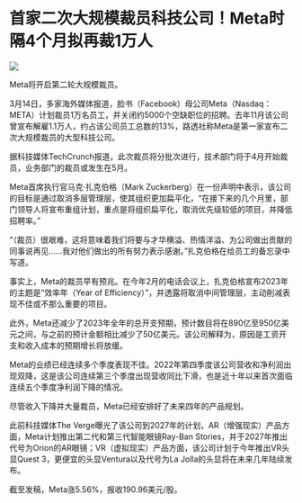 # 首家二次大规模裁员科技公司！Meta时隔4个月拟再裁1万人

![](https://inews.gtimg.com/om_bt/O8cxy5TDa7uIOkKA1x3wAFC921cNVYWpuLLAyQOQTmRDUAA/1000)

Meta将开启第二轮大规模裁员。

3月14日，多家海外媒体报道，脸书（Facebook）母公司Meta（Nasdaq：META）计划裁员1万名员工，并关闭约5000个空缺职位的招聘。去年11月该公司曾宣布解雇1.1万人，约占该公司员工总数的13%，路透社称Meta是第一家宣布二次大规模裁员的大型科技公司。

据科技媒体TechCrunch报道，此次裁员将分批次进行，技术部门将于4月开始裁员，业务部门的裁员或发生在5月。

Meta首席执行官马克·扎克伯格（Mark
Zuckerberg）在一份声明中表示，该公司的目标是通过取消多层管理层，使其组织更加扁平化，“在接下来的几个月里，部门领导人将宣布重组计划，重点是将组织扁平化，取消优先级较低的项目，并降低招聘率。”

“（裁员）很艰难，这将意味着我们将要与才华横溢、热情洋溢、为公司做出贡献的同事说再见……我对他们做出的所有努力表示感谢。”扎克伯格在给员工的备忘录中写道。

事实上，Meta的裁员早有预兆。在今年2月的电话会议上，扎克伯格宣布2023年的主题是“效率年（Year of
Efficiency）”，并透露将取消中间管理层，主动削减表现不佳或不那么重要的项目。

此外，Meta还减少了2023年全年的总开支预期，预计数目将在890亿至950亿美元之间，与之前的预计金额相比减少了50亿美元。该公司解释为，原因是工资开支和收入成本的预期增长将放缓。

Meta的业绩已经连续多个季度表现不佳。2022年第四季度该公司营收和净利润出现双降，这是该公司连续第三个季度出现营收同比下滑，也是近十年以来首次面临连续五个季度净利润下降的情况。

尽管收入下降并大量裁员，Meta已经安排好了未来四年的产品规划。

此前科技媒体The Verge曝光了该公司到2027年的计划，AR（增强现实）产品方面，Meta计划推出第二代和第三代智能眼镜Ray-Ban
Stories，并于2027年推出代号为Orion的AR眼镜；VR（虚拟现实）产品方面，该公司计划于今年推出VR头显Quest
3，更便宜的头显Ventura以及代号为La Jolla的头显将在未来几年陆续发布。

截至发稿，Meta涨5.56%，报收190.96美元/股。

